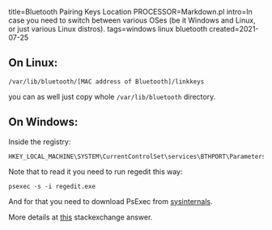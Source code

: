 title=Bluetooth Pairing Keys Location
PROCESSOR=Markdown.pl
intro=In case you need to switch between various OSes (be it Windows and Linux, or just various Linux distros).
tags=windows linux bluetooth
created=2021-07-25

On Linux:
--------

	/var/lib/bluetooth/[MAC address of Bluetooth]/linkkeys

you can as well just copy whole `/var/lib/bluetooth` directory.

On Windows:
----------

Inside the registry:

	HKEY_LOCAL_MACHINE\SYSTEM\CurrentControlSet\services\BTHPORT\Parameters\Keys

Note that to read it you need to run regedit this way:

	psexec -s -i regedit.exe

And for that you need to download PsExec from [sysinternals][si].

[si]: http://technet.microsoft.com/en-us/sysinternals/bb897553.aspx

More details at [this][] stackexchange answer.

[this]: https://unix.stackexchange.com/questions/255509/bluetooth-pairing-on-dual-boot-of-windows-linux-mint-ubuntu-stop-having-to-p
